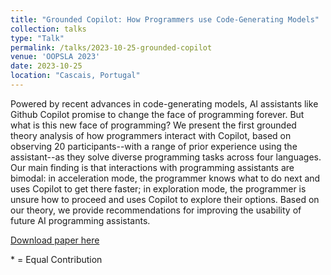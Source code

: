 ```yaml
---
title: "Grounded Copilot: How Programmers use Code-Generating Models"
collection: talks
type: "Talk"
permalink: /talks/2023-10-25-grounded-copilot
venue: 'OOPSLA 2023'
date: 2023-10-25
location: "Cascais, Portugal"
---
```


Powered by recent advances in code-generating models, AI assistants like Github Copilot promise to change the face of programming forever. But what is this new face of programming? We present the first grounded theory analysis of how programmers interact with Copilot, based on observing 20 participants--with a range of prior experience using the assistant--as they solve diverse programming tasks across four languages. Our main finding is that interactions with programming assistants are bimodal: in acceleration mode, the programmer knows what to do next and uses Copilot to get there faster; in exploration mode, the programmer is unsure how to proceed and uses Copilot to explore their options. Based on our theory, we provide recommendations for improving the usability of future AI programming assistants.

[Download paper here](https://dl.acm.org/doi/pdf/10.1145/3586030)


\* = Equal Contribution
